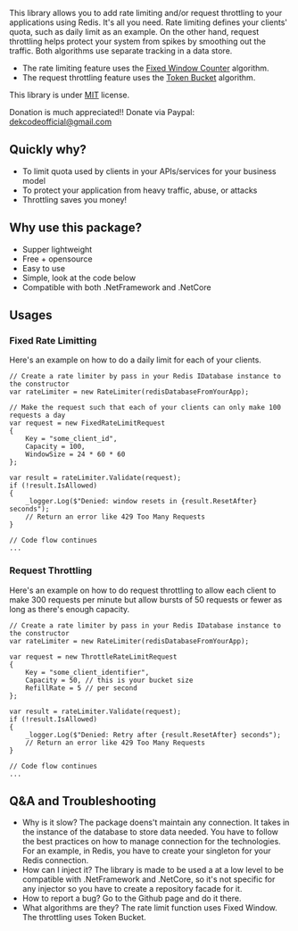 This library allows you to add rate limiting and/or request throttling to your applications using Redis. It's all you need. Rate limiting defines your clients' quota, such as daily limit as an example. On the other hand, request throttling helps protect your system from spikes by smoothing out the traffic. Both algorithms use separate tracking in a data store.
- The rate limiting feature uses the [Fixed Window Counter](https://en.wikipedia.org/wiki/Fixed_window_counter) algorithm.
- The request throttling feature uses the [Token Bucket](https://en.wikipedia.org/wiki/Token_bucket) algorithm.

This library is under [MIT](https://opensource.org/licenses/MIT) license.

Donation is much appreciated!!
Donate via Paypal: dekcodeofficial@gmail.com

## Quickly why?
- To limit quota used by clients in your APIs/services for your business model
- To protect your application from heavy traffic, abuse, or attacks
- Throttling saves you money! 

## Why use this package?
- Supper lightweight
- Free + opensource
- Easy to use
- Simple, look at the code below
- Compatible with both .NetFramework and .NetCore

## Usages
### Fixed Rate Limitting
Here's an example on how to do a daily limit for each of your clients.
```CSharp
// Create a rate limiter by pass in your Redis IDatabase instance to the constructor
var rateLimiter = new RateLimiter(redisDatabaseFromYourApp);

// Make the request such that each of your clients can only make 100 requests a day
var request = new FixedRateLimitRequest
{
    Key = "some_client_id",
    Capacity = 100,
    WindowSize = 24 * 60 * 60
};

var result = rateLimiter.Validate(request);
if (!result.IsAllowed)
{
    _logger.Log($"Denied: window resets in {result.ResetAfter} seconds");
    // Return an error like 429 Too Many Requests
}

// Code flow continues
... 
```

### Request Throttling
Here's an example on how to do request throttling to allow each client to make 300 requests per minute but
allow bursts of 50 requests or fewer as long as there's enough capacity.
```CSharp
// Create a rate limiter by pass in your Redis IDatabase instance to the constructor
var rateLimiter = new RateLimiter(redisDatabaseFromYourApp);

var request = new ThrottleRateLimitRequest
{
    Key = "some_client_identifier",
    Capacity = 50, // this is your bucket size
    RefillRate = 5 // per second
};

var result = rateLimiter.Validate(request);
if (!result.IsAllowed)
{
    _logger.Log($"Denied: Retry after {result.ResetAfter} seconds");
    // Return an error like 429 Too Many Requests
}

// Code flow continues
... 
```

## Q&A and Troubleshooting
- Why is it slow? The package doens't maintain any connection. It takes in the instance of the database to store data needed. You have to follow the best practices on how to manage connection for the technologies. For an example, in Redis, you have to create your singleton for your Redis connection.
- How can I inject it? The library is made to be used a at a low level to be compatible with .NetFramework and .NetCore, so it's not specific for any injector so you have to create a repository facade for it.
- How to report a bug? Go to the Github page and do it there.
- What algorithms are they? The rate limit function uses Fixed Window. The throttling uses Token Bucket.
